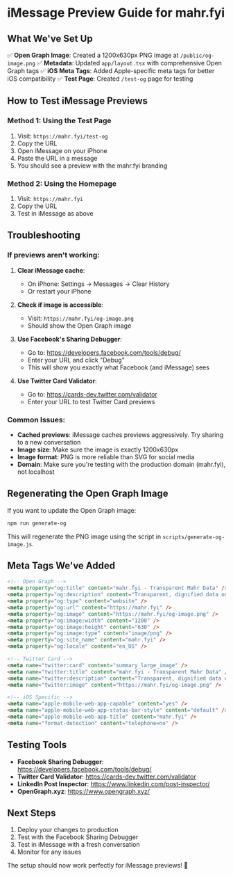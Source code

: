 # iMessage Preview Guide for mahr.fyi

## What We've Set Up

✅ **Open Graph Image**: Created a 1200x630px PNG image at `/public/og-image.png`
✅ **Metadata**: Updated `app/layout.tsx` with comprehensive Open Graph tags
✅ **iOS Meta Tags**: Added Apple-specific meta tags for better iOS compatibility
✅ **Test Page**: Created `/test-og` page for testing

## How to Test iMessage Previews

### Method 1: Using the Test Page
1. Visit: `https://mahr.fyi/test-og`
2. Copy the URL
3. Open iMessage on your iPhone
4. Paste the URL in a message
5. You should see a preview with the mahr.fyi branding

### Method 2: Using the Homepage
1. Visit: `https://mahr.fyi`
2. Copy the URL
3. Test in iMessage as above

## Troubleshooting

### If previews aren't working:

1. **Clear iMessage cache**:
   - On iPhone: Settings → Messages → Clear History
   - Or restart your iPhone

2. **Check if image is accessible**:
   - Visit: `https://mahr.fyi/og-image.png`
   - Should show the Open Graph image

3. **Use Facebook's Sharing Debugger**:
   - Go to: https://developers.facebook.com/tools/debug/
   - Enter your URL and click "Debug"
   - This will show you exactly what Facebook (and iMessage) sees

4. **Use Twitter Card Validator**:
   - Go to: https://cards-dev.twitter.com/validator
   - Enter your URL to test Twitter Card previews

### Common Issues:

- **Cached previews**: iMessage caches previews aggressively. Try sharing to a new conversation
- **Image size**: Make sure the image is exactly 1200x630px
- **Image format**: PNG is more reliable than SVG for social media
- **Domain**: Make sure you're testing with the production domain (mahr.fyi), not localhost

## Regenerating the Open Graph Image

If you want to update the Open Graph image:

```bash
npm run generate-og
```

This will regenerate the PNG image using the script in `scripts/generate-og-image.js`.

## Meta Tags We've Added

```html
<!-- Open Graph -->
<meta property="og:title" content="mahr.fyi - Transparent Mahr Data" />
<meta property="og:description" content="Transparent, dignified data on mahr practices around the world." />
<meta property="og:type" content="website" />
<meta property="og:url" content="https://mahr.fyi" />
<meta property="og:image" content="https://mahr.fyi/og-image.png" />
<meta property="og:image:width" content="1200" />
<meta property="og:image:height" content="630" />
<meta property="og:image:type" content="image/png" />
<meta property="og:site_name" content="mahr.fyi" />
<meta property="og:locale" content="en_US" />

<!-- Twitter Card -->
<meta name="twitter:card" content="summary_large_image" />
<meta name="twitter:title" content="mahr.fyi - Transparent Mahr Data" />
<meta name="twitter:description" content="Transparent, dignified data on mahr practices around the world." />
<meta name="twitter:image" content="https://mahr.fyi/og-image.png" />

<!-- iOS Specific -->
<meta name="apple-mobile-web-app-capable" content="yes" />
<meta name="apple-mobile-web-app-status-bar-style" content="default" />
<meta name="apple-mobile-web-app-title" content="mahr.fyi" />
<meta name="format-detection" content="telephone=no" />
```

## Testing Tools

- **Facebook Sharing Debugger**: https://developers.facebook.com/tools/debug/
- **Twitter Card Validator**: https://cards-dev.twitter.com/validator
- **LinkedIn Post Inspector**: https://www.linkedin.com/post-inspector/
- **OpenGraph.xyz**: https://www.opengraph.xyz/

## Next Steps

1. Deploy your changes to production
2. Test with the Facebook Sharing Debugger
3. Test in iMessage with a fresh conversation
4. Monitor for any issues

The setup should now work perfectly for iMessage previews! 🎉 
